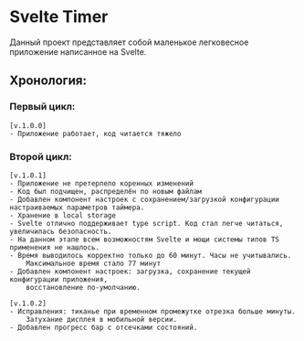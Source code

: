 # Svelte Timer
Данный проект представляет собой маленькое легковесное приложение написанное на Svelte.

## Хронология:
### Первый цикл:
    [v.1.0.0]
    - Приложение работает, код читается тяжело

### Второй цикл:
    [v.1.0.1]
    - Приложение не претерпело коренных изменений 
    - Код был подчищен, распределён по новым файлам
    - Добавлен компонент настроек с сохранением/загрузкой конфигурации настраиваемых параметров таймера. 
    - Хранение в local storage
    - Svelte отлично поддерживает type script. Код стал легче читаться, увеличилась безопасность.
    - На данном этапе всем возможностям Svelte и мощи системы типов TS применения не нашлось. 
    - Время выводилось корректно только до 60 минут. Часы не учитывались. 
        Максимальное время стало 77 минут
    - Добавлен компонент настроек: загрузка, сохранение текущей конфигурации приложения, 
        восстановление по-умолчанию.
    
    [v.1.0.2]
    - Исправления: тиканье при временном промежутке отрезка больше минуты. 
        Затухание дисплея в мобильной версии.
    - Добавлен прогресс бар с отсечками состояний.